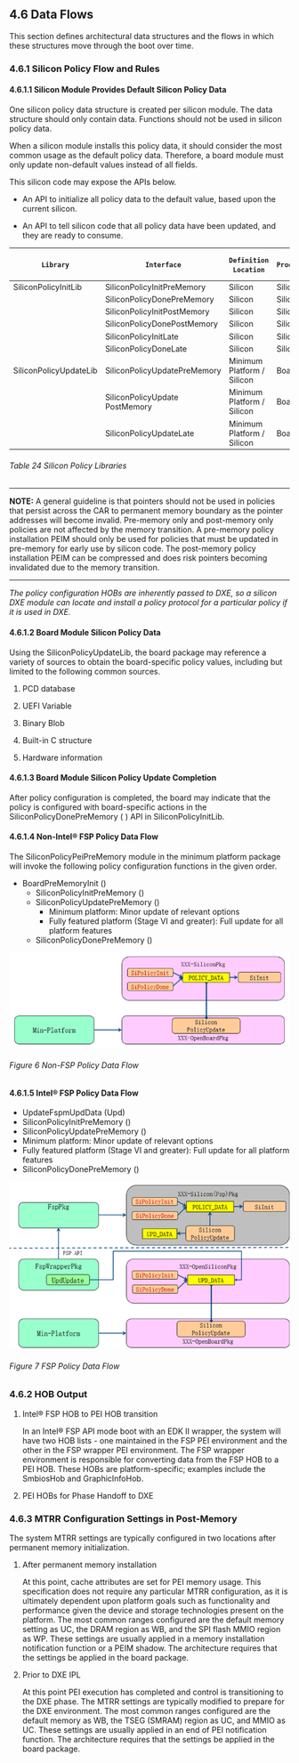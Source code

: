 <!--- @file
  4.6 Data Flows

  Copyright (c) 2019, Intel Corporation. All rights reserved.<BR>

  Redistribution and use in source (original document form) and 'compiled'
  forms (converted to PDF, epub, HTML and other formats) with or without
  modification, are permitted provided that the following conditions are met:

  1) Redistributions of source code (original document form) must retain the
     above copyright notice, this list of conditions and the following
     disclaimer as the first lines of this file unmodified.

  2) Redistributions in compiled form (transformed to other DTDs, converted to
     PDF, epub, HTML and other formats) must reproduce the above copyright
     notice, this list of conditions and the following disclaimer in the
     documentation and/or other materials provided with the distribution.

  THIS DOCUMENTATION IS PROVIDED BY TIANOCORE PROJECT "AS IS" AND ANY EXPRESS OR
  IMPLIED WARRANTIES, INCLUDING, BUT NOT LIMITED TO, THE IMPLIED WARRANTIES OF
  MERCHANTABILITY AND FITNESS FOR A PARTICULAR PURPOSE ARE DISCLAIMED. IN NO
  EVENT SHALL TIANOCORE PROJECT  BE LIABLE FOR ANY DIRECT, INDIRECT, INCIDENTAL,
  SPECIAL, EXEMPLARY, OR CONSEQUENTIAL DAMAGES (INCLUDING, BUT NOT LIMITED TO,
  PROCUREMENT OF SUBSTITUTE GOODS OR SERVICES; LOSS OF USE, DATA, OR PROFITS;
  OR BUSINESS INTERRUPTION) HOWEVER CAUSED AND ON ANY THEORY OF LIABILITY,
  WHETHER IN CONTRACT, STRICT LIABILITY, OR TORT (INCLUDING NEGLIGENCE OR
  OTHERWISE) ARISING IN ANY WAY OUT OF THE USE OF THIS DOCUMENTATION, EVEN IF
  ADVISED OF THE POSSIBILITY OF SUCH DAMAGE.

-->

## 4.6 Data Flows

This section defines architectural data structures and the flows in which these
structures move through the boot over time.

### 4.6.1 Silicon Policy Flow and Rules

#### 4.6.1.1 Silicon Module Provides Default Silicon Policy Data

One silicon policy data structure is created per silicon module. The data
structure should only contain data. Functions should not be used in silicon
policy data.

When a silicon module installs this policy data, it should consider the most
common usage as the default policy data. Therefore, a board module must only
update non-default values instead of all fields.

This silicon code may expose the APIs below.

* An API to initialize all policy data to the default value, based upon the
  current silicon.

* An API to tell silicon code that all policy data have been updated, and they
  are ready to consume.

| `Library`              | `Interface`                    | `Definition Location`      | `Producer` | `Consumer in FSP Boot Path` | `Consumer in EDK II Path` |
| ---------------------- | ------------------------------ | -------------------------- | ---------- | --------------------------- | ------------------------- |
| SiliconPolicyInitLib   | SiliconPolicyInitPreMemory     | Silicon                    | Silicon    | FspWrapperPlatformLib       | Platform                  |
|                        | SiliconPolicyDonePreMemory     | Silicon                    | Silicon    | FspWrapperPlatformLib       | Platform                  |
|                        | SiliconPolicyInitPostMemory    | Silicon                    | Silicon    | FspWrapperPlatformLib       | Platform                  |
|                        | SiliconPolicyDonePostMemory    | Silicon                    | Silicon    | FspWrapperPlatformLib       | Platform                  |
|                        | SiliconPolicyInitLate          | Silicon                    | Silicon    | FspWrapperPlatformLib       | Platform                  |
|                        | SiliconPolicyDoneLate          | Silicon                    | Silicon    | FspWrapperPlatformLib       | Platform                  |
| SiliconPolicyUpdateLib | SiliconPolicyUpdatePreMemory   | Minimum Platform / Silicon | Board      | FspWrapperPlatformLib       | Platform                  |
|                        | SiliconPolicyUpdate PostMemory | Minimum Platform / Silicon | Board      | FspWrapperPlatformLib       | Platform                  |
|                        | SiliconPolicyUpdateLate        | Minimum Platform / Silicon | Board      | FspWrapperPlatformLib       | Platform                  |

###### Table 24 Silicon Policy Libraries

***
**NOTE:** A general guideline is that pointers should not be used in policies
that persist across the CAR to permanent memory boundary as the pointer
addresses will become invalid. Pre-memory only and post-memory only policies
are not affected by the memory transition. A pre-memory policy installation
PEIM should only be used for policies that must be updated in pre-memory for
early use by silicon code. The post-memory policy installation PEIM can be
compressed and does risk pointers becoming invalidated due to the memory
transition.
***

_The policy configuration HOBs are inherently passed to DXE, so a silicon DXE
module can locate and install a policy protocol for a particular policy if it
is used in DXE._

#### 4.6.1.2 Board Module Silicon Policy Data

Using the SiliconPolicyUpdateLib, the board package may reference a variety of
sources to obtain the board-specific policy values, including but limited to
the following common sources.

1. PCD database

2. UEFI Variable

3. Binary Blob

4. Built-in C structure

5. Hardware information

#### 4.6.1.3 Board Module Silicon Policy Update Completion

After policy configuration is completed, the board may indicate that the policy
is configured with board-specific actions in the SiliconPolicyDonePreMemory ( )
API in SiliconPolicyInitLib.

#### 4.6.1.4 Non-Intel&reg; FSP Policy Data Flow

The SiliconPolicyPeiPreMemory module in the minimum platform package will
invoke the following policy configuration functions in the given order.

* BoardPreMemoryInit ()
    * SiliconPolicyInitPreMemory ()
    * SiliconPolicyUpdatePreMemory ()
        * Minimum platform: Minor update of relevant options
        * Fully featured platform (Stage VI and greater): Full update for all platform
  features
    * SiliconPolicyDonePreMemory ()

![Non-FSP Policy Data Flow](/media/4_non_fsp_policy_data_flow.png)
###### Figure 6 Non-FSP Policy Data Flow

#### 4.6.1.5 Intel&reg; FSP Policy Data Flow

* UpdateFspmUpdData (Upd)
* SiliconPolicyInitPreMemory ()
* SiliconPolicyUpdatePreMemory ()
* Minimum platform: Minor update of relevant options
* Fully featured platform (Stage VI and greater): Full update for all platform
  features
* SiliconPolicyDonePreMemory ()

![FSP Policy Data Flow](/media/4_fsp_policy_data_flow.png)
###### Figure 7 FSP Policy Data Flow

### 4.6.2 HOB Output

1. Intel&reg; FSP HOB to PEI HOB transition

   In an Intel&reg; FSP API mode boot with an EDK II wrapper, the system will have
two HOB lists - one maintained in the FSP PEI environment and the other in the
FSP wrapper PEI environment. The FSP wrapper environment is responsible for
converting data from the FSP HOB to a PEI HOB. These HOBs are
platform-specific; examples include the SmbiosHob and GraphicInfoHob.

2. PEI HOBs for Phase Handoff to DXE

### 4.6.3 MTRR Configuration Settings in Post-Memory

The system MTRR settings are typically configured in two locations after
permanent memory initialization.

1. After permanent memory installation

   At this point, cache attributes are set for PEI memory usage. This
specification does not require any particular MTRR configuration, as it is
ultimately dependent upon platform goals such as functionality and performance
given the device and storage technologies present on the platform. The most
common ranges configured are the default memory setting as UC, the DRAM region
as WB, and the SPI flash MMIO region as WP. These settings are usually applied
in a memory installation notification function or a PEIM shadow. The
architecture requires that the settings be applied in the board package.

1. Prior to DXE IPL

   At this point PEI execution has completed and control is transitioning to the
DXE phase. The MTRR settings are typically modified to prepare for the DXE
environment. The most common ranges configured are the default memory as WB,
the TSEG (SMRAM) region as UC, and MMIO as UC. These settings are usually
applied in an end of PEI notification function. The architecture requires that
the settings be applied in the board package.
